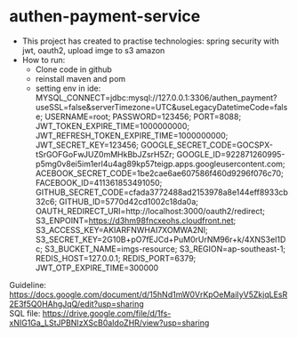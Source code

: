 # authen-payment-service
- This project has created to practise technologies: spring security with jwt, oauth2, upload imge to s3 amazon 
- How to run:
    + Clone code in github
    + reinstall maven and pom
    + setting env in ide:
        MYSQL_CONNECT=jdbc:mysql://127.0.0.1:3306/authen_payment?useSSL\=false&serverTimezone\=UTC&useLegacyDatetimeCode\=false;
        USERNAME=root;
        PASSWORD=123456;
        PORT=8088;
        JWT_TOKEN_EXPIRE_TIME=1000000000;
        JWT_REFRESH_TOKEN_EXPIRE_TIME=1000000000;
        JWT_SECRET_KEY=123456;
        GOOGLE_SECRET_CODE=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;
        GOOGLE_ID=922871260995-p5mg0v8ei5im1erl4u4ag89kp57teigp.apps.googleusercontent.com;
        ACEBOOK_SECRET_CODE=1be2cae6ae607586f460d9296f076c70;
        FACEBOOK_ID=411361853491050;
        GITHUB_SECRET_CODE=cfada3772488ad2153978a8e144eff8933cb32c6;
        GITHUB_ID=5770d42cd1002c18da0a;
        OAUTH_REDIRECT_URI=http://localhost:3000/oauth2/redirect;
        S3_ENPOINT=https://d3hm98fncxeohs.cloudfront.net;
        S3_ACCESS_KEY=AKIARFNWHAI7XOMWA2NI;
        S3_SECRET_KEY=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;
        S3_BUCKET_NAME=imgs-resource;
        S3_REGION=ap-southeast-1;
        REDIS_HOST=127.0.0.1;
        REDIS_PORT=6379;
        JWT_OTP_EXPIRE_TIME=300000
        

Guideline: https://docs.google.com/document/d/15hNd1mW0VrKpOeMaiIyV5ZkjqLEsR2E3f5Q0HAhgJqQ/edit?usp=sharing
<br/>
SQL file: https://drive.google.com/file/d/1fs-xNIG1Ga_LStJPBNIzXScB0aIdoZHR/view?usp=sharing
